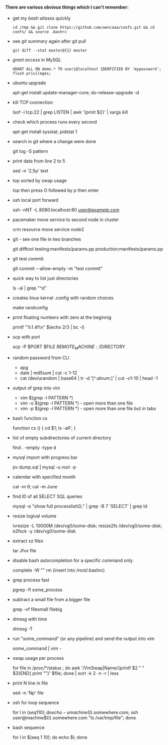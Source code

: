 #### There are various obvious things which I can't remember:

* get my *bash aliases* quickly

  `cd /tmp && git clone https://github.com/wencaaa/confs.git && cd confs/ && source .bashrc`
  
* see *git summary* again after git pull

  `git diff --stat master@{1} master`
  
* *grant access* in MySQL
 
  `GRANT ALL ON demo.* TO user1@localhost IDENTIFIED BY 'mypassword'; flush privileges;`

* ubuntu upgrade
 
  apt-get install update-manager-core; do-release-upgrade -d

* kill TCP connection
 
  lsof -i tcp:22 | grep LISTEN | awk '{print $2}' | xargs kill

* check which process runs every second

  apt-get install sysstat; pidstat 1
  
* search in git where a change were done
 
  git log -S pattern

* print data from line 2 to 5
 
  sed -n '2,5p' text

* top sorted by swap usage
 
  top then press O followed by p then enter

* ssh local port forward
 
  ssh -nNT -L 8080:localhost:80 user@example.com

* pacemaker move service to second node in cluster
 
  crm resource move service node2

* git - see one file in two branches
 
  git difftool testing:manifests/params.pp production:manifests/params.pp

* git test commit
 
  git commit --allow-empty -m "test commit"

* quick way to list just directories

  ls -al | grep "^d"
  
* creates linux kernel .config with random choices
 
  make randconfig

* print floating numbers with zero at the beginnig
 
  printf "%1.4f\n" $(echo 2/3 | bc -l)

* scp with port
  
  scp -P $PORT $FILE $REMOTE_MACHINE:/$DIRECTORY

* random password from CLI

  * apg
  * date | md5sum | cut -c 1-12
  * cat /dev/urandom | base64 | tr -d '[^:alnum:]' | cut -c1-10 | head -1
  
* output of grep into vim

  * vim $(grep -l PATTERN *)
  * vim -o $(grep -l PATTERN *) - open more than one file
  * vim -p $(grep -l PATTERN *) - open more than one file but in tabs

* bash function cs

  function cs () { cd $1; ls -alF; }
  
* list of empty subdirectories of current directory

  find . -empty -type d

* mysql import with progress bar

  pv dump.sql | mysql -u root -p

* calendar with specified month

  cal -m 6; cal -m June

* find ID of all SELECT SQL queries

  mysql -e "show full processlist\G;" | grep -B 7 'SELECT' | grep Id

* resize logival volume

  lvresize -L 10000M /dev/vg0/some-disk; resize2fs /dev/vg0/some-disk; e2fsck -y /dev/vg0/some-disk

* extract xz files

  tar Jfvx file

* disable bash autocompletion for a specific command only

  complete -W "" rm (insert into /root/.bashrc)

* grep process fast

  pgrep -fl some_process

* subtract a small file from a bigger file
  
  grep -vf filesmall filebig

* dmesg with time

  dmesg -T

* run "some_command" (or any pipeline) and send the output into vim

  some_command | vim -

* swap usage per process

  for file in /proc/*/status ; do awk '/VmSwap|Name/{printf $2 " " $3}END{ print ""}' $file; done | sort -k 2 -n -r | less

* print N line in file

  sed -n 'Np' file

* ssh for loop sequence

  for I in $(seq 1 10); do echo -e machine${I}.somewhere.com; ssh user@machine${I}.somewhere.com "ls /var/tmp/file"; done

* bash sequence

  for I in $(seq 1 10); do echo $I; done
